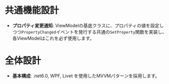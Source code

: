 # 共通機能設計

- **プロパティ変更通知**: ViewModelの基底クラスに、プロパティの値を設定しつつ`PropertyChanged`イベントを発行する共通の`SetProperty`関数を実装し、各ViewModelはこれを必ず使用します。

# 全体設計

- **基本構成**: .net6.0, WPF, Livet を使用したMVVMパターンを採用します。
